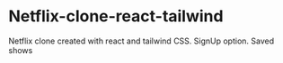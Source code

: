 # Netflix-clone-react-tailwind
 Netflix clone created with react and tailwind CSS. SignUp option. Saved shows
